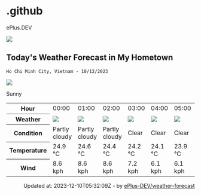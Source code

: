 # .github
ePlus.DEV

![](https://komarev.com/ghpvc/?username=ePlus-DEV&style=for-the-badge)

## Today's Weather Forecast in My Hometown



`Ho Chi Minh City, Vietnam - 10/12/2023`

<img src="https://cdn.weatherapi.com/weather/64x64/day/113.png" />

Sunny


<table>
    <tr>
        <th>Hour</th>
        <td>00:00</td><td>01:00</td><td>02:00</td><td>03:00</td><td>04:00</td><td>05:00</td><td>06:00</td><td>07:00</td><td>08:00</td><td>09:00</td><td>10:00</td><td>11:00</td><td>12:00</td><td>13:00</td><td>14:00</td><td>15:00</td><td>16:00</td><td>17:00</td><td>18:00</td><td>19:00</td><td>20:00</td><td>21:00</td><td>22:00</td><td>23:00</td>
    </tr>
    <tr>
        <th>Weather</th>
        <td><img src="https://cdn.weatherapi.com/weather/64x64/night/116.png"></img></td><td><img src="https://cdn.weatherapi.com/weather/64x64/night/116.png"></img></td><td><img src="https://cdn.weatherapi.com/weather/64x64/night/116.png"></img></td><td><img src="https://cdn.weatherapi.com/weather/64x64/night/113.png"></img></td><td><img src="https://cdn.weatherapi.com/weather/64x64/night/113.png"></img></td><td><img src="https://cdn.weatherapi.com/weather/64x64/night/113.png"></img></td><td><img src="https://cdn.weatherapi.com/weather/64x64/night/113.png"></img></td><td><img src="https://cdn.weatherapi.com/weather/64x64/day/113.png"></img></td><td><img src="https://cdn.weatherapi.com/weather/64x64/day/113.png"></img></td><td><img src="https://cdn.weatherapi.com/weather/64x64/day/113.png"></img></td><td><img src="https://cdn.weatherapi.com/weather/64x64/day/113.png"></img></td><td><img src="https://cdn.weatherapi.com/weather/64x64/day/113.png"></img></td><td><img src="https://cdn.weatherapi.com/weather/64x64/day/116.png"></img></td><td><img src="https://cdn.weatherapi.com/weather/64x64/day/119.png"></img></td><td><img src="https://cdn.weatherapi.com/weather/64x64/day/116.png"></img></td><td><img src="https://cdn.weatherapi.com/weather/64x64/day/116.png"></img></td><td><img src="https://cdn.weatherapi.com/weather/64x64/day/122.png"></img></td><td><img src="https://cdn.weatherapi.com/weather/64x64/day/116.png"></img></td><td><img src="https://cdn.weatherapi.com/weather/64x64/night/113.png"></img></td><td><img src="https://cdn.weatherapi.com/weather/64x64/night/113.png"></img></td><td><img src="https://cdn.weatherapi.com/weather/64x64/night/113.png"></img></td><td><img src="https://cdn.weatherapi.com/weather/64x64/night/113.png"></img></td><td><img src="https://cdn.weatherapi.com/weather/64x64/night/113.png"></img></td><td><img src="https://cdn.weatherapi.com/weather/64x64/night/113.png"></img></td>
    </tr>
    <tr>
        <th>Condition</th>
        <td width="200px">Partly cloudy</td><td width="200px">Partly cloudy</td><td width="200px">Partly cloudy</td><td width="200px">Clear</td><td width="200px">Clear</td><td width="200px">Clear</td><td width="200px">Clear</td><td width="200px">Sunny</td><td width="200px">Sunny</td><td width="200px">Sunny</td><td width="200px">Sunny</td><td width="200px">Sunny</td><td width="200px">Partly cloudy</td><td width="200px">Cloudy</td><td width="200px">Partly cloudy</td><td width="200px">Partly cloudy</td><td width="200px">Overcast</td><td width="200px">Partly cloudy</td><td width="200px">Clear</td><td width="200px">Clear</td><td width="200px">Clear</td><td width="200px">Clear</td><td width="200px">Clear</td><td width="200px">Clear</td>
    </tr>
    <tr>
        <th>Temperature</th>
        <td>24.9 °C</td><td>24.6 °C</td><td>24.4 °C</td><td>24.2 °C</td><td>24.1 °C</td><td>23.9 °C</td><td>23.7 °C</td><td>24.7 °C</td><td>26.4 °C</td><td>28.1 °C</td><td>29.6 °C</td><td>31 °C</td><td>31 °C</td><td>32.9 °C</td><td>33.1 °C</td><td>32.6 °C</td><td>30.7 °C</td><td>28.6 °C</td><td>27.3 °C</td><td>26.3 °C</td><td>25.7 °C</td><td>25.3 °C</td><td>24.9 °C</td><td>24.9 °C</td>
    </tr>
    <tr>
        <th>Wind</th>
        <td>8.6 kph</td><td>8.6 kph</td><td>8.6 kph</td><td>7.2 kph</td><td>6.1 kph</td><td>6.1 kph</td><td>5.8 kph</td><td>5.8 kph</td><td>6.8 kph</td><td>7.6 kph</td><td>8.3 kph</td><td>7.2 kph</td><td>6.1 kph</td><td>4.7 kph</td><td>4 kph</td><td>3.6 kph</td><td>10.1 kph</td><td>13.3 kph</td><td>11.9 kph</td><td>10.8 kph</td><td>11.9 kph</td><td>12.6 kph</td><td>12.2 kph</td><td>11.9 kph</td>
    </tr>
</table>


<div align="right">
    Updated at: 2023-12-10T05:32:09Z - by <a target="_blank"
        href="https://github.com/ePlus-DEV/weather-forecast">ePlus-DEV/weather-forecast</a>
</div>
